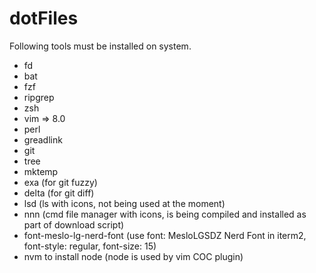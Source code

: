 # dotFiles
Following tools must be installed on system.

* fd
* bat
* fzf
* ripgrep
* zsh
* vim => 8.0
* perl
* greadlink
* git
* tree
* mktemp
* exa (for git fuzzy)
* delta (for git diff)
* lsd (ls with icons, not being used at the moment)
* nnn (cmd file manager with icons, is being compiled and installed as part of download script)
* font-meslo-lg-nerd-font (use font: MesloLGSDZ Nerd Font in iterm2, font-style: regular, font-size: 15)
* nvm to install node (node is used by vim COC plugin)
